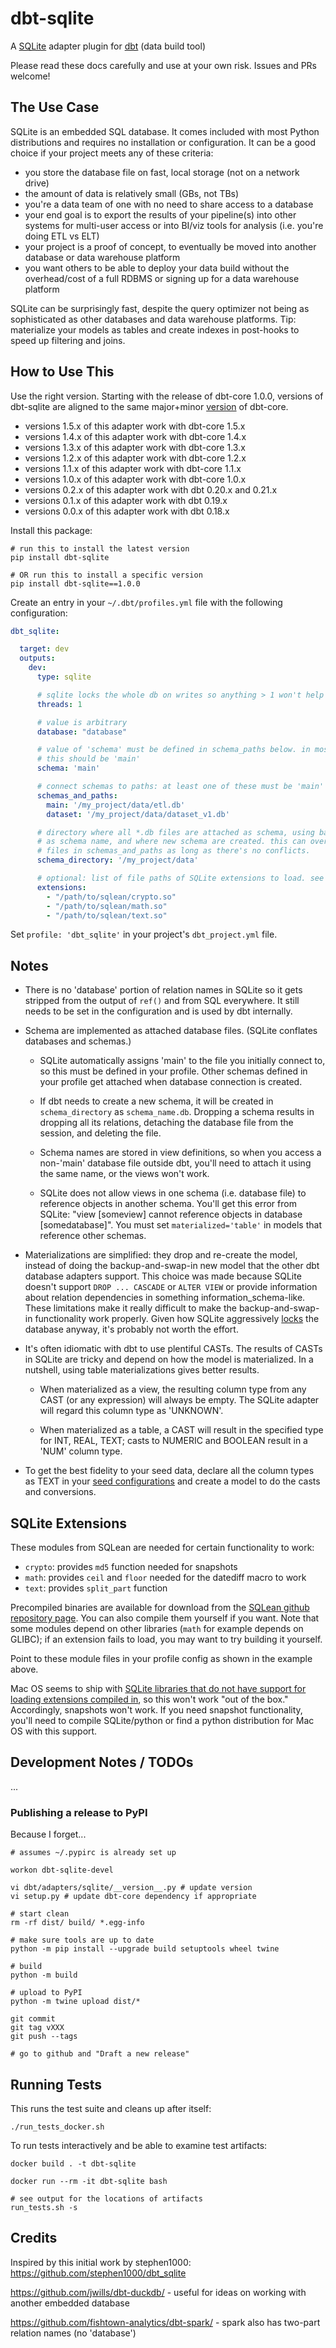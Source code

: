 
# dbt-sqlite

A [SQLite](https://sqlite.org) adapter plugin for [dbt](https://www.getdbt.com/) (data build tool)

Please read these docs carefully and use at your own risk. Issues and PRs welcome!

## The Use Case

SQLite is an embedded SQL database. It comes included with most Python
distributions and requires no installation or configuration. It can be
a good choice if your project meets any of these criteria:

- you store the database file on fast, local storage
(not on a network drive)
- the amount of data is relatively small (GBs, not TBs)
- you're a data team of one with no need to share access to a database
- your end goal is to export the results of your pipeline(s) into other
systems for multi-user access or into BI/viz tools for analysis (i.e.
you're doing ETL vs ELT)
- your project is a proof of concept, to eventually be moved into
another database or data warehouse platform
- you want others to be able to deploy your data build without the
overhead/cost of a full RDBMS or signing up for a data warehouse platform

SQLite can be surprisingly fast, despite the query optimizer not being as
sophisticated as other databases and data warehouse platforms. Tip: materialize
your models as tables and create indexes in post-hooks to speed up filtering
and joins.

## How to Use This

Use the right version. Starting with the release of dbt-core 1.0.0,
versions of dbt-sqlite are aligned to the same major+minor
[version](https://semver.org/) of dbt-core.

- versions 1.5.x of this adapter work with dbt-core 1.5.x
- versions 1.4.x of this adapter work with dbt-core 1.4.x
- versions 1.3.x of this adapter work with dbt-core 1.3.x
- versions 1.2.x of this adapter work with dbt-core 1.2.x
- versions 1.1.x of this adapter work with dbt-core 1.1.x
- versions 1.0.x of this adapter work with dbt-core 1.0.x
- versions 0.2.x of this adapter work with dbt 0.20.x and 0.21.x
- versions 0.1.x of this adapter work with dbt 0.19.x
- versions 0.0.x of this adapter work with dbt 0.18.x

Install this package:

```
# run this to install the latest version
pip install dbt-sqlite

# OR run this to install a specific version
pip install dbt-sqlite==1.0.0
```

Create an entry in your `~/.dbt/profiles.yml` file with the following configuration:

```YAML
dbt_sqlite:

  target: dev
  outputs:
    dev:
      type: sqlite

      # sqlite locks the whole db on writes so anything > 1 won't help
      threads: 1

      # value is arbitrary
      database: "database"

      # value of 'schema' must be defined in schema_paths below. in most cases,
      # this should be 'main'
      schema: 'main'

      # connect schemas to paths: at least one of these must be 'main'
      schemas_and_paths:
        main: '/my_project/data/etl.db'
        dataset: '/my_project/data/dataset_v1.db'

      # directory where all *.db files are attached as schema, using base filename
      # as schema name, and where new schema are created. this can overlap with the dirs of
      # files in schemas_and_paths as long as there's no conflicts.
      schema_directory: '/my_project/data'

      # optional: list of file paths of SQLite extensions to load. see README for more details.
      extensions:
        - "/path/to/sqlean/crypto.so"
        - "/path/to/sqlean/math.so"
        - "/path/to/sqlean/text.so"

```

Set `profile: 'dbt_sqlite'` in your project's `dbt_project.yml` file.

## Notes

- There is no 'database' portion of relation names in SQLite so it gets
stripped from the output of `ref()` and from SQL everywhere. It still
needs to be set in the configuration and is used by dbt internally.

- Schema are implemented as attached database files. (SQLite conflates databases
and schemas.)

  - SQLite automatically assigns 'main' to the file you initially connect to,
  so this must be defined in your profile. Other schemas defined in your profile
  get attached when database connection is created.

  - If dbt needs to create a new schema, it will be created in `schema_directory`
  as `schema_name.db`. Dropping a schema results in dropping all its relations,
  detaching the database file from the session, and deleting the file.

  - Schema names are stored in view definitions, so when you access a non-'main'
  database file outside dbt, you'll need to attach it using the same name, or
  the views won't work.

  - SQLite does not allow views in one schema (i.e. database file) to reference
  objects in another schema. You'll get this error from SQLite: "view [someview]
  cannot reference objects in database [somedatabase]". You must set
  `materialized='table'` in models that reference other schemas.

- Materializations are simplified: they drop and re-create the model, instead of
doing the backup-and-swap-in new model that the other dbt database adapters
support. This choice was made because SQLite doesn't support `DROP ... CASCADE`
or `ALTER VIEW` or provide information about relation dependencies in something
information_schema-like. These limitations make it really difficult to make the
backup-and-swap-in functionality work properly. Given how SQLite aggressively
[locks](https://sqlite.org/lockingv3.html) the database anyway, it's probably
not worth the effort.

- It's often idiomatic with dbt to use plentiful CASTs. The results of CASTs in
  SQLite are tricky and depend on how the model is materialized. In a nutshell,
  using table materializations gives better results.

  - When materialized as a view, the resulting column type from any CAST (or
    any expression) will always be empty. The SQLite adapter will regard this
    column type as 'UNKNOWN'.

  - When materialized as a table, a CAST will result in the specified type for
    INT, REAL, TEXT; casts to NUMERIC and BOOLEAN result in a 'NUM' column type.

- To get the best fidelity to your seed data, declare all the column types as TEXT
  in your [seed configurations](https://docs.getdbt.com/reference/seed-configs)
  and create a model to do the casts and conversions.


## SQLite Extensions

These modules from SQLean are needed for certain functionality to work:
- `crypto`: provides `md5` function needed for snapshots
- `math`: provides `ceil` and `floor` needed for the datediff macro to work
- `text`: provides `split_part` function

Precompiled binaries are available for download from the [SQLean github repository page](https://github.com/nalgeon/sqlean).
You can also compile them yourself if you want. Note that some modules depend on other libraries 
(`math` for example depends on GLIBC); if an extension fails to load, you may want to try building it yourself.

Point to these module files in your profile config as shown in the example above.

Mac OS seems to ship with [SQLite libraries that do not have support for loading extensions compiled in](https://docs.python.org/3/library/sqlite3.html#f1),
so this won't work "out of the box." Accordingly, snapshots won't work.
If you need snapshot functionality, you'll need to compile SQLite/python
or find a python distribution for Mac OS with this support.

## Development Notes / TODOs

...

### Publishing a release to PyPI

Because I forget...

```
# assumes ~/.pypirc is already set up

workon dbt-sqlite-devel

vi dbt/adapters/sqlite/__version__.py # update version
vi setup.py # update dbt-core dependency if appropriate

# start clean
rm -rf dist/ build/ *.egg-info

# make sure tools are up to date
python -m pip install --upgrade build setuptools wheel twine

# build
python -m build

# upload to PyPI
python -m twine upload dist/*

git commit
git tag vXXX
git push --tags

# go to github and "Draft a new release"
```

## Running Tests

This runs the test suite and cleans up after itself:
```
./run_tests_docker.sh
```

To run tests interactively and be able to examine test artifacts:
```
docker build . -t dbt-sqlite

docker run --rm -it dbt-sqlite bash

# see output for the locations of artifacts
run_tests.sh -s
```


## Credits

Inspired by this initial work by stephen1000: https://github.com/stephen1000/dbt_sqlite

https://github.com/jwills/dbt-duckdb/ - useful for ideas on working with
another embedded database

https://github.com/fishtown-analytics/dbt-spark/ - spark also has two-part
relation names (no 'database')
